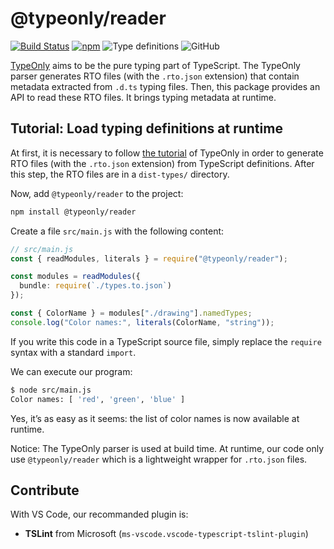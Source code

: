 # @typeonly/reader

<!-- [![Build Status](https://travis-ci.com/tomko-team/typeonly-reader.svg?branch=master)](https://travis-ci.com/tomko-team/typeonly-reader)
[![Dependencies Status](https://david-dm.org/tomko-team/typeonly-reader/status.svg)](https://david-dm.org/tomko-team/typeonly-reader)
[![Codacy Badge](https://api.codacy.com/project/badge/Grade/795a3bf921524597bac9af7df8b79026)](https://www.codacy.com/manual/paleo/typeonly-reader?utm_source=github.com&utm_medium=referral&utm_content=tomko-team/typeonly-reader&utm_campaign=Badge_Grade) -->
[![Build Status](https://travis-ci.com/tomko-team/typeonly.svg?branch=master)](https://travis-ci.com/tomko-team/typeonly)
[![npm](https://img.shields.io/npm/dm/@typeonly/reader)](https://www.npmjs.com/package/@typeonly/reader)
![Type definitions](https://img.shields.io/npm/types/@typeonly/reader)
![GitHub](https://img.shields.io/github/license/tomko-team/typeonly)

[TypeOnly](https://github.com/tomko-team/typeonly/tree/master/typeonly) aims to be the pure typing part of TypeScript. The TypeOnly parser generates RTO files (with the `.rto.json` extension) that contain metadata extracted from `.d.ts` typing files. Then, this package provides an API to read these RTO files. It brings typing metadata at runtime.

## Tutorial: Load typing definitions at runtime

At first, it is necessary to follow [the tutorial](https://github.com/tomko-team/typeonly/blob/master/typeonly/README.md#tutorial-parse-typescript-definitions-with-the-cli) of TypeOnly in order to generate RTO files (with the `.rto.json` extension) from TypeScript definitions. After this step, the RTO files are in a `dist-types/` directory.

Now, add `@typeonly/reader` to the project:

```sh
npm install @typeonly/reader
```

Create a file `src/main.js` with the following content:

```ts
// src/main.js
const { readModules, literals } = require("@typeonly/reader");

const modules = readModules({
  bundle: require(`./types.to.json`)
});

const { ColorName } = modules["./drawing"].namedTypes;
console.log("Color names:", literals(ColorName, "string"));
```

If you write this code in a TypeScript source file, simply replace the `require` syntax with a standard `import`.

We can execute our program:

```sh
$ node src/main.js
Color names: [ 'red', 'green', 'blue' ]
```

Yes, it’s as easy as it seems: the list of color names is now available at runtime.

Notice: The TypeOnly parser is used at build time. At runtime, our code only use `@typeonly/reader` which is a lightweight wrapper for `.rto.json` files.

## Contribute

With VS Code, our recommanded plugin is:

- **TSLint** from Microsoft (`ms-vscode.vscode-typescript-tslint-plugin`)

